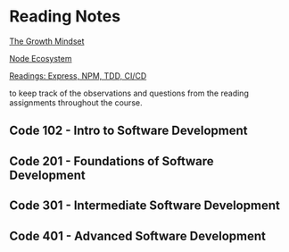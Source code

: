 # Reading Notes

[The Growth Mindset](./readme2.md)

[Node Ecosystem](./README3Node.md)

[Readings: Express, NPM, TDD, CI/CD](./READMEEXP.md)


to keep track of the observations and questions from the reading assignments throughout the course.


## Code 102 - Intro to Software Development


## Code 201 - Foundations of Software Development


## Code 301 - Intermediate Software Development


## Code 401 - Advanced Software Development
